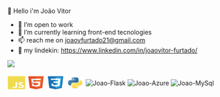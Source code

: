  👋 Hello i'm João Vitor


- 🔭 I’m open to work
- 🌱 I’m currently learning front-end tecnologies 
- 📫 reach me on joaovfurtado21@gmail.com
- 💼 my lindekin: https://www.linkedin.com/in/joaovitor-furtado/


<picture>
<source 
  srcset="https://github-readme-stats.vercel.app/api?username=joaovfurtado1&show_icons=true&theme=dark"
  media="(prefers-color-scheme: dark)"
/>
<source
  srcset="https://github-readme-stats.vercel.app/api?username=joaovfurtado1&show_icons=true"
  media="(prefers-color-scheme: light), (prefers-color-scheme: no-preference)"
/>
<img src="https://github-readme-stats.vercel.app/api?username=joaovfurtado1&show_icons=true" />
</picture>

<div style="display: inline_block"><br>
  <img align="center" alt="Joao-Js" height="30" width="40" src="https://raw.githubusercontent.com/devicons/devicon/master/icons/javascript/javascript-plain.svg">
  <img align="center" alt="Joao-HTML" height="30" width="40" src="https://raw.githubusercontent.com/devicons/devicon/master/icons/html5/html5-original.svg">
  <img align="center" alt="Joao-CSS" height="30" width="40" src="https://raw.githubusercontent.com/devicons/devicon/master/icons/css3/css3-original.svg">
  <img align="center" alt="Joao-Python" height="30" width="40" src="https://raw.githubusercontent.com/devicons/devicon/master/icons/python/python-original.svg">
  <img align="center" alt="Joao-Flask" height="30" width="40" src="https://cdn.jsdelivr.net/gh/devicons/devicon/icons/flask/flask-original.svg">
  <img align="center" alt="Joao-Azure" height="30" width="40" src="https://cdn.jsdelivr.net/gh/devicons/devicon/icons/azure/azure-original.svg">
  <img align="center" alt="Joao-MySql" height="30" width="40" src="https://cdn.jsdelivr.net/gh/devicons/devicon/icons/mysql/mysql-original.svg">         
</div>
